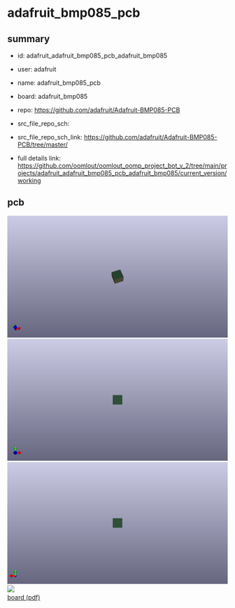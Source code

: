 # adafruit_bmp085_pcb
 
## summary 
* id: adafruit_adafruit_bmp085_pcb_adafruit_bmp085
* user: adafruit
* name: adafruit_bmp085_pcb
* board: adafruit_bmp085
* repo: https://github.com/adafruit/Adafruit-BMP085-PCB



* src_file_repo_sch: 
* src_file_repo_sch_link: https://github.com/adafruit/Adafruit-BMP085-PCB/tree/master/
* full details link: https://github.com/oomlout/oomlout_oomp_project_bot_v_2/tree/main/projects/adafruit_adafruit_bmp085_pcb_adafruit_bmp085/current_version/working  


## pcb  
![](working_3d_600.png) 
![](working_3d_front_600.png)  
![](working_3d_back_600.png)  
![](working_600.png)  
[board (pdf)](working.pdf)  




